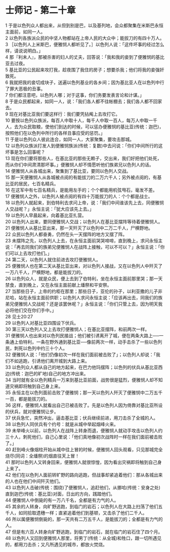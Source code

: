 # 士师记 - 第二十章
  
 1 于是以色列众人都出来，从但到别是巴，以及基列地，会众都聚集在米斯巴永恒主面前，如同一人。  
 2 以色列各族派众民的中坚人物都站在上帝人民的大众中；能拔刀的有四十万人。  
 3 ［以色列人上米斯巴，便雅悯人都听见了。］以色列人说：「这件坏事的经过怎么样，请说说明白。」  
 4 那『利未人』，那被杀害的妇人的丈夫，回答说：「我和我的妾到了便雅悯的基比亚去过夜。  
 5 基比亚的公民起来攻打我，趁夜围了我住的房子；想要杀我；他们将我的妾强奸致死。  
 6 我就把我的妾切成块子，送遍以色列基业的各乡间；因为基比亚人在以色列中行了罪大恶极的丑事。  
 7 你们都注意吧，以色列人哪；对于这事，你们务要发表言论和计谋。」  
 8 于是众民都起来，如同一人，说：「我们各人都不往帐棚去；我们各人都不回家去。  
 9 现在对基比亚我们要这样行：我们要凭拈阄上去攻打它。  
 10 要按以色列众族派，每百人中取十人，每千人中取一百人，每万人中取一千人，去为众民取粮，使他们到达的时候，可以惩办便雅悯的基比亚(传统：迦巴)，按照他们在以色列中所行的各样丑事应受的惩罚。」  
 11 于是以色列众人彼此连合，如同一人，大家聚集，要攻击那城。  
 12 以色列众族派打发人到便雅悯族派(传统：复数)中去问说：「你们中间所行的这坏事是怎么回事呢？  
 13 现在你们要将那些人，在基比亚的那些无赖子，交出来，我们好把他们处死，而从你们中间肃清那坏事。」便雅悯人却不情愿听他们族弟兄以色列人的话。  
 14 便雅悯人从各城出来，聚集到了基比亚，要同以色列人交战。  
 15 那一天便雅悯人从各城被点阅的有能拔刀的二万六千人；另外被点阅的，有基比亚的居民，七百名精兵。  
 16 在这军中有七百名精兵，是能用左手的；个个都能用机弦甩石，毫发不差。  
 17 便雅悯人之外，以色列人被点阅的有四十万能拔刀的人：个个都是战士。  
 18 以色列人就起来，到伯特利去求问上帝，说：「我们中间谁该先上去，同便雅悯人交战呢？」永恒主说：「犹大应该先上去。」  
 19 以色列人早晨起来，向着基比亚扎营。  
 20 以色列人出来，要同便雅悯人交战；以色列人在基比亚摆阵等待着便雅悯人。  
 21 便雅悯人从基比亚出来，那一天歼灭了以色列中二万二千人，尸横野地。  
 22 众民以色列人都奋勇，仍然在头一天摆阵的地方又摆了阵。  
 23 未摆阵之先，以色列人上去，在永恒主面前哭哭啼啼，直到晚上，求问永恒主说：「再去同我们的族弟兄便雅悯人在战阵上接触，可以不可以？」永恒主说：「你们可以上去攻打他们。」  
 24 第二天，以色列人就住前进去攻打便雅悯人。  
 25 便雅悯人也在第二天从基比亚出来，对以色列人接战，又在以色列人中歼灭了一万八千人，尸横野地，都是能拔刀的。  
 26 以色列众人，就是众民，便上去到了伯特利，坐在永恒主面前那里哭；那一天禁食，直到晚上，又在永恒主面前献上燔祭和平安祭。  
 27 当那些日子，上帝的约柜在那里；那些日子，亚伦的孙子，以利亚撒的儿子非尼哈，站在永恒主面前供职；以色列人求问永恒主说：「应该再出去，同我们的族弟兄便雅悯人交战呢？还是该罢休呢？」永恒主说：「你们只管上去，因为明天我必将他们交在你们手中。」  
 28 见士20:27  
 29 以色列人对基比亚四围设下伏兵。  
 30 第三天以色列人又上去攻打便雅悯人；在基比亚摆阵，和前两次一样。  
 31 便雅悯人也出来对以色列民接战；他们被引诱离开了城，便在两条大路上──一条通上伯特利，一条在野外通到基比亚──像前两次一样，动手击杀了一些以色列民，刺死以色列中约三十个人。  
 32 便雅悯人说：「他们仍像初次一样在我们面前被击败了」；以色列人却说：「我们不如逃跑，引诱他们离开城到大路上来。  
 33 以色列众人都从自己的地方起来，在巴力他玛摆阵；以色列的伏兵从基比亚西边(传统：迦巴的旷地)自己的地方冲出来。  
 34 当时就有全以色列精兵一万来到基比亚前面，战势很是猛烈，便雅悯人却不知道灾祸即将触到自己身上来。  
 35 永恒主在以色列面前击败了便雅悯；那一天以色列人歼灭了便雅悯中二万五千一百，都是能拔刀的。  
 36 这样，便雅悯人就看出自己已被击败了。先是以色列人因为倚靠对基比亚所设的伏兵，就对便雅悯让步。  
 37 伏兵急忙，突然冲出，逼击基比亚；伏兵继续前进，用刀击杀了全城的人。  
 38 以色列人同伏兵有个约号：就是从城中举起烟峰火来。  
 39 未举峰火以前，以色列人在战阵上转身而退，便雅悯人就动手攻击以色列人约三十人，刺死他们，自己心里说：「他们真地像初次战阵时一样在我们面前被击败了。」  
 40 赶到峰火像烟柱开始从城中往上冒的时候，便雅悯人回头观看，只见那城完全烧尽(同词：全燔祭)的烟直往天上冒！  
 41 那时以色列人又转身回来，便雅悯人就很惊惶，因为看出灾祸即将触到自己身上来了。  
 42 他们在以色列人面前转旷野的路向逃跑，但战事却紧追着他们：那从各城出来的人也在他们中间歼灭他们。  
 43 以色列人击破(传统：围绕)了便雅悯人，追赶他们，从挪哈(传统：安身之处)直到迦巴(传统：基比亚)对面，日出的方向，践踏他们。  
 44 便雅悯人中倒毙的有一万八千名，全都是有力气的人。  
 45 其余的人转身，向旷野逃跑，到临门的岩石；以色列人在大路上扫荡了他们五千人，如同拾取遗穗一样；直紧追着他们到基顿，又击杀了他们二千人。  
 46 所以属便雅悯倒毙的，那一天共有二万五千人，是能拔刀的；全都是有力气的人。  
 47 但是有六百人转身向旷野逃跑，到临门的岩石，就在临门的岩石住了四个月。  
 48 以色列人又回到便雅悯人那里，将男丁(传统：从全城)和牲口，跟一切所遇见的，都用刀击杀；又凡所遇见的城市，都放火焚烧。